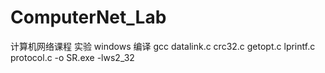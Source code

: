 # ComputerNet_Lab
计算机网络课程 实验
windows 编译
gcc datalink.c crc32.c getopt.c lprintf.c protocol.c -o SR.exe -lws2_32 
